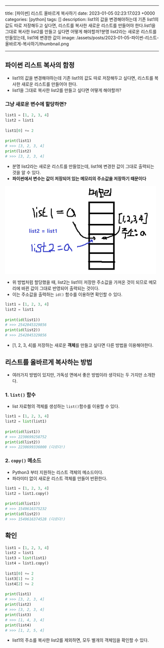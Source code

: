 

---
title: [파이썬] 리스트 올바르게 복사하기
date: 2023-01-05 02:23:17.023 +0000
categories: [python]
tags: []
description: list1의 값을 변경해야하는데 기존 list1의 값도 따로 저장해두고 싶다면, 리스트를 복사한 새로운 리스트를 만들어야 한다.list1을 그대로 복사한 list2를 만들고 싶다면 어떻게 해야할까?분명 list2라는 새로운 리스트를 만들었는데, list1에 변경한 값이
image: /assets/posts/2023-01-05-파이썬-리스트-올바르게-복사하기/thumbnail.png

---

## 파이썬 리스트 복사의 함정

- list1의 값을 변경해야하는데 기존 list1의 값도 따로 저장해두고 싶다면, 리스트를 복사한 새로운 리스트를 만들어야 한다.
- list1을 그대로 복사한 list2를 만들고 싶다면 어떻게 해야할까?

### 그냥 새로운 변수에 할당하면?

```python
list1 = [1, 2, 3, 4]
list2 = list1

list1[0] += 2

print(list1)
# >>> [3, 2, 3, 4]
print(list2)
# >>> [3, 2, 3, 4]
```

- 분명 list2라는 새로운 리스트를 만들었는데, list1에 변경한 값이 그대로 출력되는 것을 알 수 있다.
- **파이썬에서 변수는 값이 저장되어 있는 메모리의 주소값을 저장하기 때문이다**

![](/assets/posts/2023-01-05-파이썬-리스트-올바르게-복사하기/img0.png)

- 위 방법처럼 할당했을 때, list2는 list1이 저장한 주소값을 가져온 것이 되므로 메모리에 바뀐 값이 그대로 반영되어 출력되는 것이다.
- 이는 주소값을 출력하는 `id()` 함수를 이용하면 확인할 수 있다.

```python
list1 = [1, 2, 3, 4]
list2 = list1

print(id(list1))
# >>> 2542045329856
print(id(list2))
# >>> 2542045329856
```

- [1, 2, 3, 4]를 저장하는 새로운 **객체**를 만들고 싶다면 다른 방법을 이용해야한다.

## 리스트를 올바르게 복사하는 방법

- 여러가지 방법이 있지만, 가독성 면에서 좋은 방법이라 생각되는 두 가지만 소개한다.

### 1. `list()` 함수

- list 자료형의 객체를 생성하는 `list()`함수를 이용할 수 있다.

```python
list1 = [1, 2, 3, 4]
list2 = list(list1)

print(id(list1))
# >>> 2230699258752
print(id(list2))
# >>> 2230699336000 (다르다!)
```

### 2. `copy()` 메소드

- Python3 부터 지원하는 리스트 객체의 메소드이다.
- 파라미터 없이 새로운 리스트 객체를 만들어 반환한다.

```python
list1 = [1, 2, 3, 4]
list2 = list1.copy()

print(id(list1))
# >>> 1549616375232
print(id(list2))
# >>> 1549616374528 (다르다!)
```

## 확인

```python
list1 = [1, 2, 3, 4]
list2 = list1
list3 = list(list1)
list4 = list1.copy()

list1[0] += 2
list3[1] += 2
list4[2] += 2

print(list1)
# >>> [3, 2, 3, 4]
print(list2)
# >>> [3, 2, 3, 4]
print(list3)
# >>> [1, 4, 3, 4]
print(list4)
# >>> [1, 2, 5, 4]
```

- list1의 주소를 복사한 list2를 제외하면, 모두 별개의 객체임을 확인할 수 있다.

        